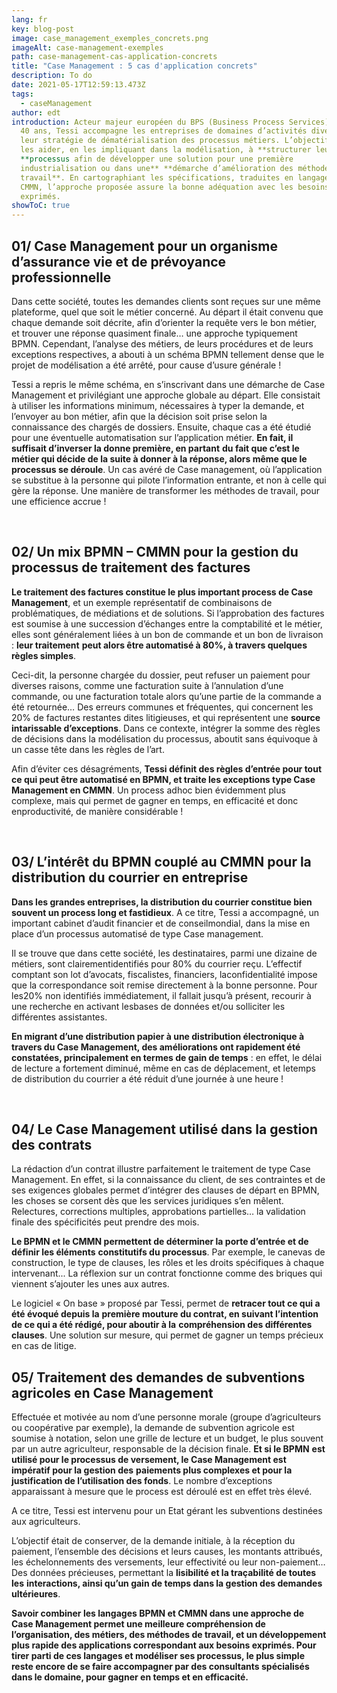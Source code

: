 ```yaml
---
lang: fr
key: blog-post
image: case_management_exemples_concrets.png
imageAlt: case-management-exemples
path: case-management-cas-application-concrets
title: "Case Management : 5 cas d'application concrets"
description: To do
date: 2021-05-17T12:59:13.473Z
tags:
  - caseManagement
author: edt
introduction: Acteur majeur européen du BPS (Business Process Services) depuis
  40 ans, Tessi accompagne les entreprises de domaines d’activités divers dans
  leur stratégie de dématérialisation des processus métiers. L’objectif est de
  les aider, en les impliquant dans la modélisation, à **structurer leurs**
  **processus afin de développer une solution pour une première
  industrialisation ou dans une** **démarche d’amélioration des méthodes de
  travail**. En cartographiant les spécifications, traduites en langages BPMN et
  CMMN, l’approche proposée assure la bonne adéquation avec les besoins
  exprimés.
showToC: true
---
```

## 01/ Case Management pour un organisme d’assurance vie et de prévoyance professionnelle

Dans cette société, toutes les demandes clients sont reçues sur une même plateforme, quel que soit le métier concerné. Au départ il était convenu que chaque demande soit décrite, afin d’orienter la requête vers le bon métier, et trouver une réponse quasiment finale… une approche typiquement BPMN. Cependant, l’analyse des métiers, de leurs procédures et de leurs exceptions respectives, a abouti à un schéma BPMN tellement dense que le projet de modélisation a été arrêté, pour cause d’usure générale !

Tessi a repris le même schéma, en s’inscrivant dans une démarche de Case Management et privilégiant une approche globale au départ. Elle consistait à utiliser les informations minimum, nécessaires à typer la demande, et l’envoyer au bon métier, afin que la décision soit prise selon la connaissance des chargés de dossiers. Ensuite, chaque cas a été étudié pour une éventuelle automatisation sur l’application métier. **En fait, il suffisait d’inverser la donne première, en partant** **du fait que c’est le métier qui décide de la suite à donner à la réponse, alors même que le** **processus se déroule**. Un cas avéré de Case management, où l’application se substitue à la personne qui pilote l’information entrante, et non à celle qui gère la réponse. Une manière de transformer les méthodes de travail, pour une efficience accrue !

 

## 02/ Un mix BPMN – CMMN pour la gestion du processus de traitement des factures

**Le traitement des factures constitue le plus important process de Case Management**, et un exemple représentatif de combinaisons de problématiques, de médiations et de solutions. Si l’approbation des factures est soumise à une succession d’échanges entre la comptabilité et le métier, elles sont généralement liées à un bon de commande et un bon de livraison : **leur traitement** **peut alors être automatisé à 80%, à travers quelques règles simples**.

Ceci-dit, la personne chargée du dossier, peut refuser un paiement pour diverses raisons, comme une facturation suite à l’annulation d’une commande, ou une facturation totale alors qu’une partie de la commande a été retournée… Des erreurs communes et fréquentes, qui concernent les 20% de factures restantes dites litigieuses, et qui représentent une **source intarissable d’exceptions**. Dans ce contexte, intégrer la somme des règles de décisions dans la modélisation du processus, aboutit sans équivoque à un casse tête dans les règles de l’art.

Afin d’éviter ces désagréments, **Tessi définit des règles d’entrée pour tout ce qui peut être automatisé en BPMN, et traite les exceptions type Case Management en CMMN**. Un process adhoc bien évidemment plus complexe, mais qui permet de gagner en temps, en efficacité et donc enproductivité, de manière considérable !

 

## 03/ L’intérêt du BPMN couplé au CMMN pour la distribution du courrier en entreprise

**Dans les grandes entreprises, la distribution du courrier constitue bien souvent un process long et fastidieux**. A ce titre, Tessi a accompagné, un important cabinet d’audit financier et de conseilmondial, dans la mise en place d’un processus automatisé de type Case management.

Il se trouve que dans cette société, les destinataires, parmi une dizaine de métiers, sont clairementidentifiés pour 80% du courrier reçu. L’effectif comptant son lot d’avocats, fiscalistes, financiers, laconfidentialité impose que la correspondance soit remise directement à la bonne personne. Pour les20% non identifiés immédiatement, il fallait jusqu’à présent, recourir à une recherche en activant lesbases de données et/ou solliciter les différentes assistantes.

**En migrant d’une distribution papier à une distribution électronique à travers du Case Management, des améliorations ont rapidement été constatées, principalement en termes de gain de temps** : en effet, le délai de lecture a fortement diminué, même en cas de déplacement, et letemps de distribution du courrier a été réduit d’une journée à une heure !

 

## 04/ Le Case Management utilisé dans la gestion des contrats

La rédaction d’un contrat illustre parfaitement le traitement de type Case Management. En effet, si la connaissance du client, de ses contraintes et de ses exigences globales permet d’intégrer des clauses de départ en BPMN, les choses se corsent dès que les services juridiques s’en mêlent. Relectures, corrections multiples, approbations partielles… la validation finale des spécificités peut prendre des mois.

**Le BPMN et le CMMN permettent de déterminer la porte d’entrée et de définir les éléments** **constitutifs du processus**. Par exemple, le canevas de construction, le type de clauses, les rôles et les droits spécifiques à chaque intervenant... La réflexion sur un contrat fonctionne comme des briques qui viennent s’ajouter les unes aux autres.

Le logiciel « On base » proposé par Tessi, permet de **retracer tout ce qui a été évoqué depuis la** **première mouture du contrat, en suivant l’intention de ce qui a été rédigé, pour aboutir à la** **compréhension des différentes clauses**. Une solution sur mesure, qui permet de gagner un temps précieux en cas de litige.



## 05/ Traitement des demandes de subventions agricoles en Case Management

Effectuée et motivée au nom d’une personne morale (groupe d’agriculteurs ou coopérative par exemple), la demande de subvention agricole est soumise à notation, selon une grille de lecture et un budget, le plus souvent par un autre agriculteur, responsable de la décision finale. **Et si le BPMN** **est utilisé pour le processus de versement, le Case Management est impératif pour la gestion des** **paiements plus complexes et pour la justification de l’utilisation des fonds**. Le nombre d’exceptions apparaissant à mesure que le process est déroulé est en effet très élevé.

A ce titre, Tessi est intervenu pour un Etat gérant les subventions destinées aux agriculteurs.

L’objectif était de conserver, de la demande initiale, à la réception du paiement, l’ensemble des décisions et leurs causes, les montants attribués, les échelonnements des versements, leur effectivité ou leur non-paiement… Des données précieuses, permettant la **lisibilité et la traçabilité de toutes les** **interactions, ainsi qu’un gain de temps dans la gestion des demandes ultérieures**.



**Savoir combiner les langages BPMN et CMMN dans une approche de Case Management permet une meilleure compréhension de l’organisation, des métiers, des méthodes de travail, et un développement plus rapide des applications correspondant aux besoins exprimés. Pour tirer parti de ces langages et modéliser ses processus, le plus simple reste encore de se faire accompagner par des consultants spécialisés dans le domaine, pour gagner en temps et en efficacité.**